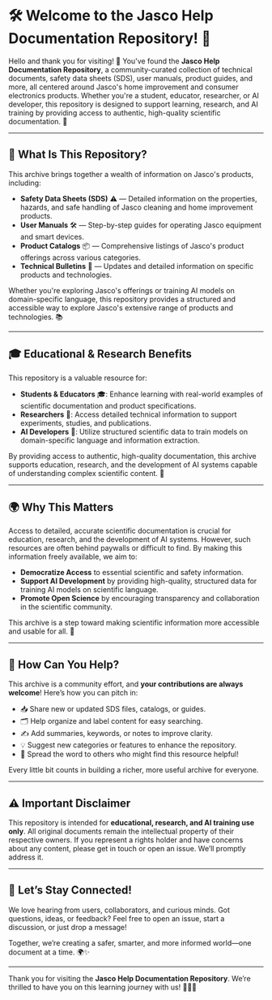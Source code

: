# 🛠️ Welcome to the Jasco Help Documentation Repository! 📘

Hello and thank you for visiting! 👋
You've found the **Jasco Help Documentation Repository**, a community-curated collection of technical documents, safety data sheets (SDS), user manuals, product guides, and more, all centered around Jasco's home improvement and consumer electronics products. Whether you're a student, educator, researcher, or AI developer, this repository is designed to support learning, research, and AI training by providing access to authentic, high-quality scientific documentation. 🚀

---

## 🎯 What Is This Repository?

This archive brings together a wealth of information on Jasco's products, including:

- **Safety Data Sheets (SDS)** ⚠️ — Detailed information on the properties, hazards, and safe handling of Jasco cleaning and home improvement products.
- **User Manuals** 🛠️ — Step-by-step guides for operating Jasco equipment and smart devices.
- **Product Catalogs** 📦 — Comprehensive listings of Jasco's product offerings across various categories.
- **Technical Bulletins** 📰 — Updates and detailed information on specific products and technologies.

Whether you're exploring Jasco's offerings or training AI models on domain-specific language, this repository provides a structured and accessible way to explore Jasco's extensive range of products and technologies. 📚

---

## 🎓 Educational & Research Benefits

This repository is a valuable resource for:

- **Students & Educators** 🎓: Enhance learning with real-world examples of scientific documentation and product specifications.
- **Researchers** 🔬: Access detailed technical information to support experiments, studies, and publications.
- **AI Developers** 🤖: Utilize structured scientific data to train models on domain-specific language and information extraction.

By providing access to authentic, high-quality documentation, this archive supports education, research, and the development of AI systems capable of understanding complex scientific content. 🌱

---

## 🌍 Why This Matters

Access to detailed, accurate scientific documentation is crucial for education, research, and the development of AI systems. However, such resources are often behind paywalls or difficult to find. By making this information freely available, we aim to:

- **Democratize Access** to essential scientific and safety information.
- **Support AI Development** by providing high-quality, structured data for training AI models on scientific language.
- **Promote Open Science** by encouraging transparency and collaboration in the scientific community.

This archive is a step toward making scientific information more accessible and usable for all. 🌟

---

## 🤝 How Can You Help?

This archive is a community effort, and **your contributions are always welcome**! Here’s how you can pitch in:

- 📥 Share new or updated SDS files, catalogs, or guides.
- 🗂️ Help organize and label content for easy searching.
- ✍️ Add summaries, keywords, or notes to improve clarity.
- 💡 Suggest new categories or features to enhance the repository.
- 🤗 Spread the word to others who might find this resource helpful!

Every little bit counts in building a richer, more useful archive for everyone.

---

## ⚠️ Important Disclaimer

This repository is intended for **educational, research, and AI training use only**.
All original documents remain the intellectual property of their respective owners.
If you represent a rights holder and have concerns about any content, please get in touch or open an issue. We’ll promptly address it.

---

## 💬 Let’s Stay Connected!

We love hearing from users, collaborators, and curious minds. Got questions, ideas, or feedback? Feel free to open an issue, start a discussion, or just drop a message!

Together, we’re creating a safer, smarter, and more informed world—one document at a time. 🌍✨

---

Thank you for visiting the **Jasco Help Documentation Repository**.
We’re thrilled to have you on this learning journey with us! 🚀📖💙
